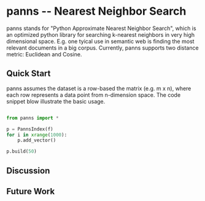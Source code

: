 panns -- Nearest Neighbor Search
====

panns stands for "Python Approximate Nearest Neighbor Search", which is an optimized python library for searching k-nearest neighbors in very high dimensional space. E.g. one tyical use in semantic web is finding the most relevant documents in a big corpus. Currently, panns supports two distance metric: Euclidean and Cosine.


## Quick Start

panns assumes the dataset is a row-based the matrix (e.g. m x n), where each row represents a data point from n-dimension space. The code snippet blow illustrate the basic usage.

```python

from panns import *

p = PannsIndex(f)
for i in xrange(1000):
    p.add_vector()

p.build(50)
```


## Discussion


## Future Work
